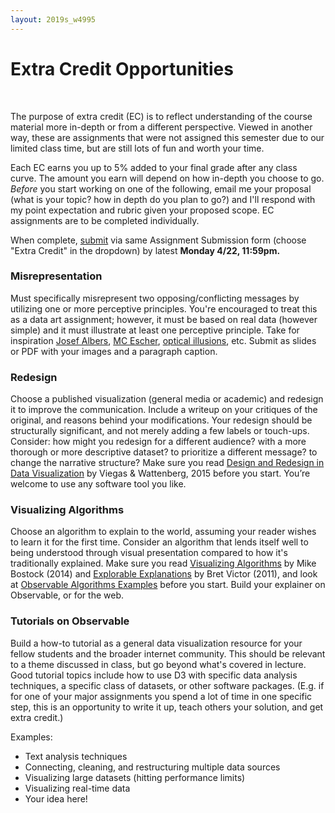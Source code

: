 ```yaml
---
layout: 2019s_w4995
---
```


# Extra Credit Opportunities
<br>

The purpose of extra credit (EC) is to reflect understanding of the course material more in-depth or from a different perspective. Viewed in another way, these are assignments that were not assigned this semester due to our limited class time, but are still lots of fun and worth your time.

Each EC earns you up to 5% added to your final grade after any class curve. The amount you earn will depend on how in-depth you choose to go. *Before* you start working on one of the following, email me your proposal (what is your topic? how in depth do you plan to go?) and I'll respond with my point expectation and rubric given your proposed scope. EC assignments are to be completed individually.

When complete, [submit](https://goo.gl/forms/ny9KuRGjuKSTce3x1) via same Assignment Submission form (choose "Extra Credit" in the dropdown) by latest **Monday 4/22, 11:59pm.**

### Misrepresentation
Must specifically misrepresent two opposing/conflicting messages by utilizing one or more perceptive principles. You're encouraged to treat this as a data art assignment; however, it must be based on real data (however simple) and it must illustrate at least one perceptive principle. Take for inspiration [Josef Albers](https://acpress.amherst.edu/books/intersectingcolors/chapter/josef-albers-and-the-science-of-seeing/), [MC Escher](https://www.youtube.com/watch?v=Ty1twivydVA), [optical illusions](https://en.wikipedia.org/wiki/Optical_illusion), etc. Submit as slides or PDF with your images and a paragraph caption.

### Redesign
Choose a published visualization (general media or academic) and redesign it to improve the communication. Include a writeup on your critiques of the original, and reasons behind your modifications. Your redesign should be structurally significant, and not merely adding a few labels or touch-ups. Consider: how might you redesign for a different audience? with a more thorough or more descriptive dataset? to prioritize a different message? to change the narrative structure? Make sure you read [Design and Redesign in Data Visualization](https://medium.com/@hint_fm/design-and-redesign-4ab77206cf9#.mha4ohu1t) by Viegas & Wattenberg, 2015 before you start. You’re welcome to use any software tool you like.

### Visualizing Algorithms
Choose an algorithm to explain to the world, assuming your reader wishes to learn it for the first time. Consider an algorithm that lends itself well to being understood through visual presentation compared to how it's traditionally explained. Make sure you read [Visualizing Algorithms](https://bost.ocks.org/mike/algorithms/) by Mike Bostock (2014) and [Explorable Explanations](http://worrydream.com/ExplorableExplanations/) by Bret Victor (2011), and look at [Observable Algorithms Examples](https://beta.observablehq.com/collection/@observablehq/algorithms) before you start. Build your explainer on Observable, or for the web.

### Tutorials on Observable
Build a how-to tutorial as a general data visualization resource for your fellow students and the broader internet community. This should be relevant to a theme discussed in class, but go beyond what's covered in lecture. Good tutorial topics include how to use D3 with specific data analysis techniques, a specific class of datasets, or other software packages. (E.g. if for one of your major assignments you spend a lot of time in one specific step, this is an opportunity to write it up, teach others your solution, and get extra credit.)

Examples:
- Text analysis techniques
- Connecting, cleaning, and restructuring multiple data sources
- Visualizing large datasets (hitting performance limits)
- Visualizing real-time data
- Your idea here!
